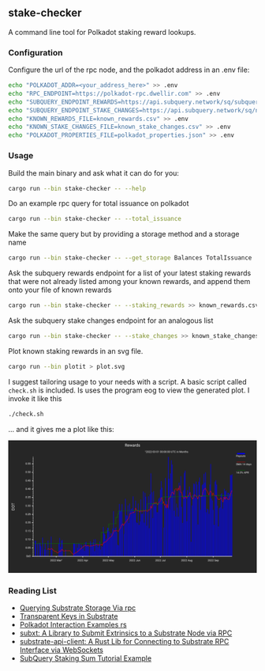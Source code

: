 ## stake-checker

A command line tool for Polkadot staking reward lookups.

### Configuration

Configure the url of the rpc node, and the polkadot address in an .env file:
```bash
echo "POLKADOT_ADDR=<your_address_here>" >> .env
echo "RPC_ENDPOINT=https://polkadot-rpc.dwellir.com" >> .env
echo "SUBQUERY_ENDPOINT_REWARDS=https://api.subquery.network/sq/subquery/tutorial---staking-sum" >> .env
echo "SUBQUERY_ENDPOINT_STAKE_CHANGES=https://api.subquery.network/sq/nova-wallet/nova-polkadot" >> .env
echo "KNOWN_REWARDS_FILE=known_rewards.csv" >> .env
echo "KNOWN_STAKE_CHANGES_FILE=known_stake_changes.csv" >> .env
echo "POLKADOT_PROPERTIES_FILE=polkadot_properties.json" >> .env
```

### Usage

Build the main binary and ask what it can do for you:
```bash
cargo run --bin stake-checker -- --help
```

Do an example rpc query for total issuance on polkadot
```bash
cargo run --bin stake-checker -- --total_issuance
```

Make the same query but by providing a storage method and a storage name
```bash
cargo run --bin stake-checker -- --get_storage Balances TotalIssuance
```

Ask the subquery rewards endpoint for a list of your latest staking rewards that were not already listed among your known rewards, and append them onto your file of known rewards
```bash
cargo run --bin stake-checker -- --staking_rewards >> known_rewards.csv
```

Ask the subquery stake changes endpoint for an analogous list
```bash
cargo run --bin stake-checker -- --stake_changes >> known_stake_changes.csv
```

Plot known staking rewards in an svg file.
```bash
cargo run --bin plotit > plot.svg
```

I suggest tailoring usage to your needs with a script.
A basic script called `check.sh` is included.
Is uses the program eog to view the generated plot.
I invoke it like this

```bash
./check.sh
```

... and it gives me a plot like this:

<img src="media/example_plot.svg" width="800">

### Reading List
 - [Querying Substrate Storage Via rpc](https://www.shawntabrizi.com/substrate/querying-substrate-storage-via-rpc/)
 - [Transparent Keys in Substrate](https://www.shawntabrizi.com/substrate/transparent-keys-in-substrate/)
 - [Polkadot Interaction Examples rs](https://github.com/paritytech/polkadot-interaction-examples-rs)
 - [subxt: A Library to Submit Extrinsics to a Substrate Node via RPC](https://github.com/paritytech/subxt)
 - [substrate-api-client: A Rust Lib for Connecting to Substrate RPC Interface via WebSockets](https://github.com/scs/substrate-api-client)
 - [SubQuery Staking Sum Tutorial Example](https://explorer.subquery.network/subquery/subquery/tutorial---staking-sum)
